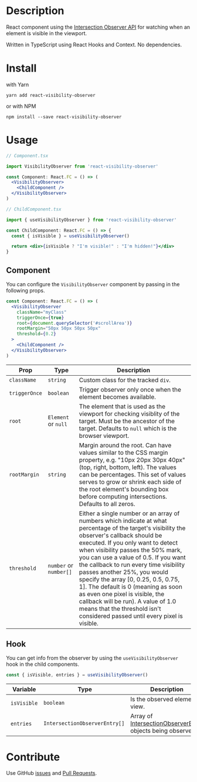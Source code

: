 # Description

React component using the [Intersection Observer API](https://developer.mozilla.org/en-US/docs/Web/API/Intersection_Observer_API) for watching when an element is visible in the viewport.

Written in TypeScript using React Hooks and Context. No dependencies.

# Install

with Yarn

```
yarn add react-visibility-observer
```

or with NPM

```
npm install --save react-visibility-observer
```

# Usage

```jsx
// Component.tsx

import VisibilityObserver from 'react-visibility-observer'

const Component: React.FC = () => (
  <VisibilityObserver>
    <ChildComponent />
  </VisibilityObserver>
)
```

```jsx
// ChildComponent.tsx

import { useVisibilityObserver } from 'react-visibility-observer'

const ChildComponent: React.FC = () => {
  const { isVisible } = useVisibilityObserver()

  return <div>{isVisible ? "I'm visible!" : "I'm hidden!"}</div>
}
```

## Component

You can configure the `VisibilityObserver` component by passing in the following props.

```jsx
const Component: React.FC = () => (
  <VisibilityObserver
    className="myClass"
    triggerOnce={true}
    root={document.querySelector('#scrollArea')}
    rootMargin="50px 50px 50px 50px"
    threshold={0.2}
  >
    <ChildComponent />
  </VisibilityObserver>
)
```

| Prop          |  Type                  | Description                                                                                                                                                                                                                                                                                                                                                                                                                                                                                                                                                                |
| ------------- | ---------------------- | -------------------------------------------------------------------------------------------------------------------------------------------------------------------------------------------------------------------------------------------------------------------------------------------------------------------------------------------------------------------------------------------------------------------------------------------------------------------------------------------------------------------------------------------------------------------------- |
| `className`   | `string`               | Custom class for the tracked `div`.                                                                                                                                                                                                                                                                                                                                                                                                                                                                                                                                        |
| `triggerOnce` | `boolean`              | Trigger observer only once when the element becomes available.                                                                                                                                                                                                                                                                                                                                                                                                                                                                                                             |
| `root`        | `Element` or `null`    | The element that is used as the viewport for checking visiblity of the target. Must be the ancestor of the target. Defaults to `null` which is the browser viewport.                                                                                                                                                                                                                                                                                                                                                                                                       |
| `rootMargin`  | `string`               | Margin around the root. Can have values similar to the CSS margin property, e.g. "10px 20px 30px 40px" (top, right, bottom, left). The values can be percentages. This set of values serves to grow or shrink each side of the root element's bounding box before computing intersections. Defaults to all zeros.                                                                                                                                                                                                                                                          |
| `threshold`   | `number` or `number[]` | Either a single number or an array of numbers which indicate at what percentage of the target's visibility the observer's callback should be executed. If you only want to detect when visibility passes the 50% mark, you can use a value of 0.5. If you want the callback to run every time visibility passes another 25%, you would specify the array [0, 0.25, 0.5, 0.75, 1]. The default is 0 (meaning as soon as even one pixel is visible, the callback will be run). A value of 1.0 means that the threshold isn't considered passed until every pixel is visible. |

## Hook

You can get info from the observer by using the `useVisibilityObserver` hook in the child components.

```ts
const { isVisible, entries } = useVisibilityObserver()
```

|  Variable    |  Type                         | Description                                                                                                                               |
| ------------ | ----------------------------- | ----------------------------------------------------------------------------------------------------------------------------------------- |
|  `isVisible` | `boolean`                     | Is the observed element in view.                                                                                                          |
|  `entries`   | `IntersectionObserverEntry[]` | Array of [IntersectionObserverEntry](https://developer.mozilla.org/en-US/docs/Web/API/IntersectionObserverEntry) objects being observerd. |

# Contribute

Use GitHub [issues](https://github.com/jonikanerva/react-visibility-observer/issues) and [Pull Requests](https://github.com/jonikanerva/react-visibility-observer/pulls).
